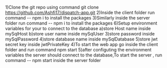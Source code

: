 1)Clone the git repo using command git clone https://github.com/Ashfi17/dispatch-app.git
2)Inside the client folder run command -- npm i to install the packages
3)Similarly inside the server folder run command -- npm i to install the packages
6)Setup environment variables for your to connect to the database
a)store Host name inside mySqlHost b)store user name inside mySqlUser 3)store password inside mySqlPassword 4)store database name inside mySqlDatabase 5)store jwt secret key inside jwtPrivateKey
4)To start the web app go inside the client folder and run command npm start
5)after configuting the environment variables the server should connect to the database,To start the server , run command -- npm start inside the server folder
